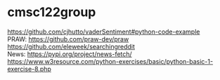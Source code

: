 # cmsc122group
https://github.com/cjhutto/vaderSentiment#python-code-example  
PRAW: https://github.com/praw-dev/praw  
      https://github.com/eleweek/searchingreddit  
News: https://pypi.org/project/news-fetch/
https://www.w3resource.com/python-exercises/basic/python-basic-1-exercise-8.php
